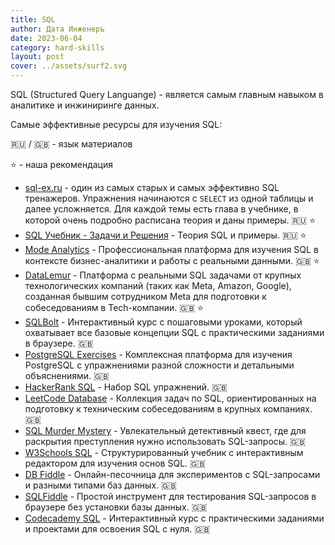 ```yaml
---
title: SQL
author: Дата Инженеръ
date: 2023-06-04
category: hard-skills
layout: post
cover: ../assets/surf2.svg
---
```


SQL (Structured Query Languange) - является самым главным навыком в аналитике и инжиниринге данных. 

Самые эффективные ресурсы для изучения SQL:

🇷🇺 / 🇬🇧 - язык материалов

⭐ - наша рекомендация

- [sql-ex.ru](https://sql-ex.ru/learn_exercises.php) - один из самых старых и самых эффективно SQL тренажеров. Упражнения начинаются с `SELECT` из одной таблицы и далее усложняется. Для каждой темы есть глава в учебнике, в которой очень подробно расписана теория и даны примеры. 🇷🇺 ⭐
- [SQL Учебник - Задачи и Решения](http://www.sql-tutorial.ru/ru/content.html) - Теория SQL и примеры. 🇷🇺 ⭐
- [Mode Analytics](https://mode.com/sql-tutorial/) - Профессиональная платформа для изучения SQL в контексте бизнес-аналитики и работы с реальными данными. 🇬🇧 ⭐
- [DataLemur](https://datalemur.com/) - Платформа с реальными SQL задачами от крупных технологических компаний (таких как Meta, Amazon, Google), созданная бывшим сотрудником Meta для подготовки к собеседованиям в Tech-компании. 🇬🇧 ⭐
- [SQLBolt](https://sqlbolt.com/) - Интерактивный курс с пошаговыми уроками, который охватывает все базовые концепции SQL с практическими заданиями в браузере. 🇬🇧
- [PostgreSQL Exercises](https://pgexercises.com/) - Комплексная платформа для изучения PostgreSQL с упражнениями разной сложности и детальными объяснениями. 🇬🇧
- [HackerRank SQL](https://www.hackerrank.com/domains/sql) - Набор SQL упражнений. 🇬🇧
- [LeetCode Database](https://leetcode.com/study-plan/sql/) - Коллекция задач по SQL, ориентированных на подготовку к техническим собеседованиям в крупных компаниях. 🇬🇧
- [SQL Murder Mystery](https://mystery.knightlab.com/) - Увлекательный детективный квест, где для раскрытия преступления нужно использовать SQL-запросы. 🇬🇧
- [W3Schools SQL](https://www.w3schools.com/sql/default.asp) - Структурированный учебник с интерактивным редактором для изучения основ SQL. 🇬🇧
- [DB Fiddle](https://www.db-fiddle.com/) - Онлайн-песочница для экспериментов с SQL-запросами и разными типами баз данных. 🇬🇧
- [SQLFiddle](http://sqlfiddle.com/) - Простой инструмент для тестирования SQL-запросов в браузере без установки базы данных. 🇬🇧
- [Codecademy SQL](https://www.codecademy.com/learn/learn-sql) - Интерактивный курс с практическими заданиями и проектами для освоения SQL с нуля. 🇬🇧
